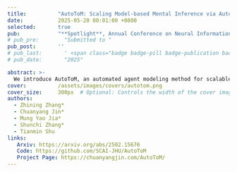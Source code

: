 ```yaml
---
title:          "AutoToM: Scaling Model-based Mental Inference via Automated Agent Modeling"
date:           2025-05-20 00:01:00 +0800
selected:       true
pub:            "**Spotlight**, Annual Conference on Neural Information Processing Systems (NeurIPS), 2025"
# pub_pre:        "Submitted to "
pub_post:       ''
# pub_last:       ' <span class="badge badge-pill badge-publication badge-success">Spotlight</span>'
# pub_date:       "2025"

abstract: >-
  We introduce AutoToM, an automated agent modeling method for scalable, robust, and interpretable mental inference. Leveraging an LLM as the backend, AutoToM combines the robustness of Bayesian models and the open-endedness of Language models, offering a scalable and interpretable approach to machine ToM.
cover:          /assets/images/covers/autotom.png
cover_size:     300px  # Optional: Controls the width of the cover image
authors:
  - Zhining Zhang*
  - Chuanyang Jin*
  - Mung Yao Jia*
  - Shunchi Zhang*
  - Tianmin Shu
links:
   Arxiv: https://arxiv.org/abs/2502.15676
   Code: https://github.com/SCAI-JHU/AutoToM
   Project Page: https://chuanyangjin.com/AutoToM/
---
```

